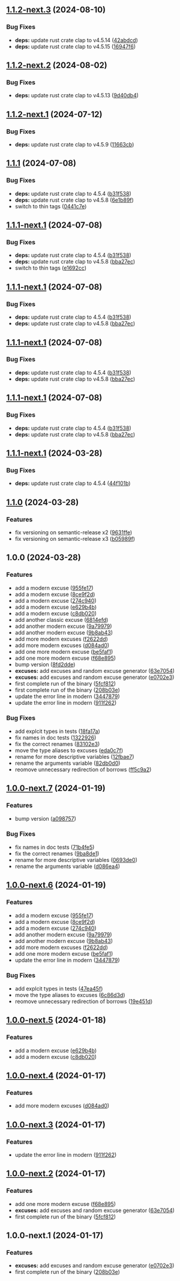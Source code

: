 ## [1.1.2-next.3](https://github.com/AliSajid/gh-bofh-rs/compare/v1.1.2-next.2...v1.1.2-next.3) (2024-08-10)


### Bug Fixes

* **deps:** update rust crate clap to v4.5.14 ([42abdcd](https://github.com/AliSajid/gh-bofh-rs/commit/42abdcd7b0df45dbd2bd574eb81d5d4b2d68576b))
* **deps:** update rust crate clap to v4.5.15 ([16947f6](https://github.com/AliSajid/gh-bofh-rs/commit/16947f625d76ff1915bbc79f6e9b435bc4e33641))

## [1.1.2-next.2](https://github.com/AliSajid/gh-bofh-rs/compare/v1.1.2-next.1...v1.1.2-next.2) (2024-08-02)


### Bug Fixes

* **deps:** update rust crate clap to v4.5.13 ([9d40db4](https://github.com/AliSajid/gh-bofh-rs/commit/9d40db4a63d7213ef4e9c753890d16b408786a57))

## [1.1.2-next.1](https://github.com/AliSajid/gh-bofh-rs/compare/v1.1.1...v1.1.2-next.1) (2024-07-12)


### Bug Fixes

* **deps:** update rust crate clap to v4.5.9 ([11663cb](https://github.com/AliSajid/gh-bofh-rs/commit/11663cbc5bce936980b87ebf2527fa8e0c13e884))

## [1.1.1](https://github.com/AliSajid/gh-bofh-rs/compare/v1.1.0...v1.1.1) (2024-07-08)


### Bug Fixes

* **deps:** update rust crate clap to 4.5.4 ([b31f538](https://github.com/AliSajid/gh-bofh-rs/commit/b31f53842cfd3e3780ead55ff8fd23947d920d64))
* **deps:** update rust crate clap to v4.5.8 ([6e1b89f](https://github.com/AliSajid/gh-bofh-rs/commit/6e1b89f86680b9b367779aca9eaa1f7c717b6d31))
* switch to thin tags ([0441c7e](https://github.com/AliSajid/gh-bofh-rs/commit/0441c7e66ba92758f89b52403e96704576bf3ebc))

## [1.1.1-next.1](https://github.com/AliSajid/gh-bofh-rs/compare/v1.1.0...v1.1.1-next.1) (2024-07-08)


### Bug Fixes

* **deps:** update rust crate clap to 4.5.4 ([b31f538](https://github.com/AliSajid/gh-bofh-rs/commit/b31f53842cfd3e3780ead55ff8fd23947d920d64))
* **deps:** update rust crate clap to v4.5.8 ([bba27ec](https://github.com/AliSajid/gh-bofh-rs/commit/bba27ec10700a0803b5d93aa744fe0664f3caaff))
* switch to thin tags ([e1692cc](https://github.com/AliSajid/gh-bofh-rs/commit/e1692cc25814435aa7789497187e77a5876f7761))

## [1.1.1-next.1](https://github.com/AliSajid/gh-bofh-rs/compare/v1.1.0...v1.1.1-next.1) (2024-07-08)


### Bug Fixes

* **deps:** update rust crate clap to 4.5.4 ([b31f538](https://github.com/AliSajid/gh-bofh-rs/commit/b31f53842cfd3e3780ead55ff8fd23947d920d64))
* **deps:** update rust crate clap to v4.5.8 ([bba27ec](https://github.com/AliSajid/gh-bofh-rs/commit/bba27ec10700a0803b5d93aa744fe0664f3caaff))

## [1.1.1-next.1](https://github.com/AliSajid/gh-bofh-rs/compare/v1.1.0...v1.1.1-next.1) (2024-07-08)


### Bug Fixes

* **deps:** update rust crate clap to 4.5.4 ([b31f538](https://github.com/AliSajid/gh-bofh-rs/commit/b31f53842cfd3e3780ead55ff8fd23947d920d64))
* **deps:** update rust crate clap to v4.5.8 ([bba27ec](https://github.com/AliSajid/gh-bofh-rs/commit/bba27ec10700a0803b5d93aa744fe0664f3caaff))

## [1.1.1-next.1](https://github.com/AliSajid/gh-bofh-rs/compare/v1.1.0...v1.1.1-next.1) (2024-07-08)

### Bug Fixes

* **deps:** update rust crate clap to 4.5.4 ([b31f538](https://github.com/AliSajid/gh-bofh-rs/commit/b31f53842cfd3e3780ead55ff8fd23947d920d64))
* **deps:** update rust crate clap to v4.5.8 ([bba27ec](https://github.com/AliSajid/gh-bofh-rs/commit/bba27ec10700a0803b5d93aa744fe0664f3caaff))

## [1.1.1-next.1](https://github.com/AliSajid/gh-bofh-rs/compare/v1.1.0...v1.1.1-next.1) (2024-03-28)


### Bug Fixes

* **deps:** update rust crate clap to 4.5.4 ([44f101b](https://github.com/AliSajid/gh-bofh-rs/commit/44f101b3d2459322dc32ede4e4c3cc32b01c97ef))

## [1.1.0](https://github.com/AliSajid/gh-bofh-rs/compare/v1.0.0...v1.1.0) (2024-03-28)


### Features

* fix versioning on semantic-release x2 ([9631ffe](https://github.com/AliSajid/gh-bofh-rs/commit/9631ffe2751e9f2c5c06451c56769037a65b0771))
* fix versioning on semantic-release x3 ([b05989f](https://github.com/AliSajid/gh-bofh-rs/commit/b05989fad34d0b2da9a5638be84095ff8a4f7893))

## 1.0.0 (2024-03-28)


### Features

* add a modern excuse ([955fe17](https://github.com/AliSajid/gh-bofh-rs/commit/955fe1703a681947d6697a99aad3201cebe2f4ba))
* add a modern excuse ([8ce9f2d](https://github.com/AliSajid/gh-bofh-rs/commit/8ce9f2d40cf029c2e5d6bf828cd84c87f2ad90f2))
* add a modern excuse ([274c940](https://github.com/AliSajid/gh-bofh-rs/commit/274c940f2dde48baf4ba4dd9de136ed098b2c137))
* add a modern excuse ([e629b4b](https://github.com/AliSajid/gh-bofh-rs/commit/e629b4b682721ab285d34ebb1cc3839fe6819e17))
* add a modern excuse ([c8db020](https://github.com/AliSajid/gh-bofh-rs/commit/c8db0200a047b935b6cc534d8ea5a88114faa4dd))
* add another classic excuse ([6814efd](https://github.com/AliSajid/gh-bofh-rs/commit/6814efd30c13b39c7cc6e560edb022872b80f24d))
* add another modern excuse ([9a79979](https://github.com/AliSajid/gh-bofh-rs/commit/9a79979d70b0bc83cdf73da6b222d0f5346f4979))
* add another modern excuse ([9b8ab43](https://github.com/AliSajid/gh-bofh-rs/commit/9b8ab43d811339908f08ef1f9b5992e9536e1750))
* add more modern excuses ([f2622dd](https://github.com/AliSajid/gh-bofh-rs/commit/f2622dd7af052ec7816394d5c179ea02d4bb5365))
* add more modern excuses ([d084ad0](https://github.com/AliSajid/gh-bofh-rs/commit/d084ad02a227d7cc77130e8179a73cdde54a9269))
* add one more modern excuse ([be5faf1](https://github.com/AliSajid/gh-bofh-rs/commit/be5faf12de88b683633791e6255c4248f813d6ac))
* add one more modern excuse ([f68e895](https://github.com/AliSajid/gh-bofh-rs/commit/f68e8957117de4745e121f4146b3f03872989fc3))
* bump version ([8fd2dde](https://github.com/AliSajid/gh-bofh-rs/commit/8fd2ddea984aa2c38eec709eefa3f8f04ebdeaf1))
* **excuses:** add excuses and random excuse generator ([63e7054](https://github.com/AliSajid/gh-bofh-rs/commit/63e70542135368106230899b09e28522d497ac17))
* **excuses:** add excuses and random excuse generator ([e0702e3](https://github.com/AliSajid/gh-bofh-rs/commit/e0702e300ca2f64eb529a443b33b4e312f521872))
* first complete run of the binary ([5fcf812](https://github.com/AliSajid/gh-bofh-rs/commit/5fcf8125b74276d6f58c0eb58f2635fdce5ed880))
* first complete run of the binary ([208b03e](https://github.com/AliSajid/gh-bofh-rs/commit/208b03e17011bd26fc5b746842c2a5fc86c922cd))
* update the error line in modern ([3447879](https://github.com/AliSajid/gh-bofh-rs/commit/3447879730b23be9707de38fc5adfda5f7f01310))
* update the error line in modern ([911f262](https://github.com/AliSajid/gh-bofh-rs/commit/911f262f25962ca9c6dce311c2d9d65d2b3a8bee))


### Bug Fixes

* add explcit types in tests ([18fa17a](https://github.com/AliSajid/gh-bofh-rs/commit/18fa17aa25b228f67287db8816bd29f29ce7d79f))
* fix names in doc tests ([1322926](https://github.com/AliSajid/gh-bofh-rs/commit/13229269f2bad7e29ccc02bb0483f67047af65e2))
* fix the correct renames ([83102e3](https://github.com/AliSajid/gh-bofh-rs/commit/83102e3cb65e8549a40d526f9f4c03e68546041a))
* move the type aliases to excuses ([eda0c7f](https://github.com/AliSajid/gh-bofh-rs/commit/eda0c7f32fe8d3bcbb41eccd364cae9d905a938a))
* rename for more descriptive variables ([12fbae7](https://github.com/AliSajid/gh-bofh-rs/commit/12fbae70cc0a5bdc4fac8456c8f9d94c4df8e292))
* rename the arguments variable ([82db0d0](https://github.com/AliSajid/gh-bofh-rs/commit/82db0d0dc8ff07d0fd2ca924569eea976bffee15))
* reomove unnecessary redirection of borrows ([ff5c9a2](https://github.com/AliSajid/gh-bofh-rs/commit/ff5c9a2401463efb3c76afee856eaa5f647e3a64))

## [1.0.0-next.7](https://github.com/AliSajid/gh-bofh-rs/compare/v1.0.0-next.6...v1.0.0-next.7) (2024-01-19)


### Features

* bump version ([a098757](https://github.com/AliSajid/gh-bofh-rs/commit/a0987574603ee3ce86857226e222a45d7293f221))


### Bug Fixes

* fix names in doc tests ([71b4fe5](https://github.com/AliSajid/gh-bofh-rs/commit/71b4fe56d816167cddf4254a1335b9f9a98ea996))
* fix the correct renames ([9ba8de1](https://github.com/AliSajid/gh-bofh-rs/commit/9ba8de1f081db43021d9e506f8eb727dc22becc6))
* rename for more descriptive variables ([0693de0](https://github.com/AliSajid/gh-bofh-rs/commit/0693de0c385eb145c9fa01e24ba2ac731986760e))
* rename the arguments variable ([d086ea4](https://github.com/AliSajid/gh-bofh-rs/commit/d086ea40f24104bc395a26d48ed73ec751e06b91))

## [1.0.0-next.6](https://github.com/AliSajid/gh-bofh-rs/compare/v1.0.0-next.5...v1.0.0-next.6) (2024-01-19)

### Features

* add a modern excuse ([955fe17](https://github.com/AliSajid/gh-bofh-rs/commit/955fe1703a681947d6697a99aad3201cebe2f4ba))
* add a modern excuse ([8ce9f2d](https://github.com/AliSajid/gh-bofh-rs/commit/8ce9f2d40cf029c2e5d6bf828cd84c87f2ad90f2))
* add a modern excuse ([274c940](https://github.com/AliSajid/gh-bofh-rs/commit/274c940f2dde48baf4ba4dd9de136ed098b2c137))
* add another modern excuse ([9a79979](https://github.com/AliSajid/gh-bofh-rs/commit/9a79979d70b0bc83cdf73da6b222d0f5346f4979))
* add another modern excuse ([9b8ab43](https://github.com/AliSajid/gh-bofh-rs/commit/9b8ab43d811339908f08ef1f9b5992e9536e1750))
* add more modern excuses ([f2622dd](https://github.com/AliSajid/gh-bofh-rs/commit/f2622dd7af052ec7816394d5c179ea02d4bb5365))
* add one more modern excuse ([be5faf1](https://github.com/AliSajid/gh-bofh-rs/commit/be5faf12de88b683633791e6255c4248f813d6ac))
* update the error line in modern ([3447879](https://github.com/AliSajid/gh-bofh-rs/commit/3447879730b23be9707de38fc5adfda5f7f01310))


### Bug Fixes

* add explcit types in tests ([47ea45f](https://github.com/AliSajid/gh-bofh-rs/commit/47ea45f6267ea899991488244a1585f75ac22f0c))
* move the type aliases to excuses ([6c86d3d](https://github.com/AliSajid/gh-bofh-rs/commit/6c86d3d7ec57f429828f300e56d8f8db9eea73ca))
* reomove unnecessary redirection of borrows ([19e451d](https://github.com/AliSajid/gh-bofh-rs/commit/19e451d43b54c16400171ec30ad3ea63a168548f))

## [1.0.0-next.5](https://github.com/AliSajid/gh-bofh-rs/compare/v1.0.0-next.4...v1.0.0-next.5) (2024-01-18)


### Features

* add a modern excuse ([e629b4b](https://github.com/AliSajid/gh-bofh-rs/commit/e629b4b682721ab285d34ebb1cc3839fe6819e17))
* add a modern excuse ([c8db020](https://github.com/AliSajid/gh-bofh-rs/commit/c8db0200a047b935b6cc534d8ea5a88114faa4dd))

## [1.0.0-next.4](https://github.com/AliSajid/gh-bofh-rs/compare/v1.0.0-next.3...v1.0.0-next.4) (2024-01-17)


### Features

* add more modern excuses ([d084ad0](https://github.com/AliSajid/gh-bofh-rs/commit/d084ad02a227d7cc77130e8179a73cdde54a9269))

## [1.0.0-next.3](https://github.com/AliSajid/gh-bofh-rs/compare/v1.0.0-next.2...v1.0.0-next.3) (2024-01-17)


### Features

* update the error line in modern ([911f262](https://github.com/AliSajid/gh-bofh-rs/commit/911f262f25962ca9c6dce311c2d9d65d2b3a8bee))

## [1.0.0-next.2](https://github.com/AliSajid/gh-bofh-rs/compare/v1.0.0-next.1...v1.0.0-next.2) (2024-01-17)


### Features

* add one more modern excuse ([f68e895](https://github.com/AliSajid/gh-bofh-rs/commit/f68e8957117de4745e121f4146b3f03872989fc3))
* **excuses:** add excuses and random excuse generator ([63e7054](https://github.com/AliSajid/gh-bofh-rs/commit/63e70542135368106230899b09e28522d497ac17))
* first complete run of the binary ([5fcf812](https://github.com/AliSajid/gh-bofh-rs/commit/5fcf8125b74276d6f58c0eb58f2635fdce5ed880))

## 1.0.0-next.1 (2024-01-17)


### Features

* **excuses:** add excuses and random excuse generator ([e0702e3](https://github.com/AliSajid/gh-bofh-rs/commit/e0702e300ca2f64eb529a443b33b4e312f521872))
* first complete run of the binary ([208b03e](https://github.com/AliSajid/gh-bofh-rs/commit/208b03e17011bd26fc5b746842c2a5fc86c922cd))
